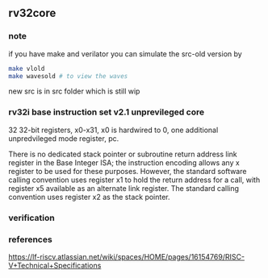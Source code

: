 ## rv32core

### note
if you have make and verilator you can simulate the src-old version by
```sh
make vlold
make wavesold # to view the waves
```

new src is in src folder which is still wip

### rv32i base instruction set v2.1 unprevileged core
32 32-bit registers, x0-x31, x0 is hardwired to 0, one additional unpredvileged mode register, pc.

There is no dedicated stack pointer or subroutine return address link register in the Base Integer ISA; the instruction encoding allows any x register to be used for these purposes.
However, the standard software calling convention uses register x1 to hold the return address for a call, with register x5 available as an alternate link register.
The standard calling convention uses register x2 as the stack pointer.

### verification

### references

https://lf-riscv.atlassian.net/wiki/spaces/HOME/pages/16154769/RISC-V+Technical+Specifications
